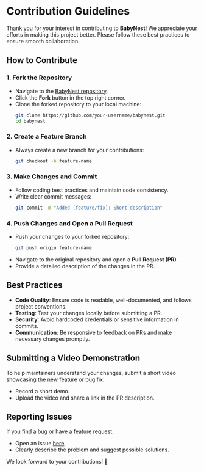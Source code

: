 # Contribution Guidelines

Thank you for your interest in contributing to **BabyNest**! We appreciate your efforts in making this project better. Please follow these best practices to ensure smooth collaboration.

## How to Contribute

### 1. Fork the Repository
- Navigate to the [BabyNest repository](https://github.com/AOSSIE-Org/BabyNest/).
- Click the **Fork** button in the top right corner.
- Clone the forked repository to your local machine:
  ```sh
  git clone https://github.com/your-username/babynest.git
  cd babynest
  ```

### 2. Create a Feature Branch
- Always create a new branch for your contributions:
  ```sh
  git checkout -b feature-name
  ```

### 3. Make Changes and Commit
- Follow coding best practices and maintain code consistency.
- Write clear commit messages:
  ```sh
  git commit -m "Added [feature/fix]: Short description"
  ```

### 4. Push Changes and Open a Pull Request
- Push your changes to your forked repository:
  ```sh
  git push origin feature-name
  ```
- Navigate to the original repository and open a **Pull Request (PR)**.
- Provide a detailed description of the changes in the PR.

## Best Practices
- **Code Quality**: Ensure code is readable, well-documented, and follows project conventions.
- **Testing**: Test your changes locally before submitting a PR.
- **Security**: Avoid hardcoded credentials or sensitive information in commits.
- **Communication**: Be responsive to feedback on PRs and make necessary changes promptly.

## Submitting a Video Demonstration
To help maintainers understand your changes, submit a short video showcasing the new feature or bug fix:
- Record a short demo.
- Upload the video and share a link in the PR description.

## Reporting Issues
If you find a bug or have a feature request:
- Open an issue [here](https://github.com/your-repo/babynest/issues).
- Clearly describe the problem and suggest possible solutions.

We look forward to your contributions! 🚀

